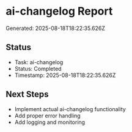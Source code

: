 # ai-changelog Report

Generated: 2025-08-18T18:22:35.626Z

## Status
- Task: ai-changelog
- Status: Completed
- Timestamp: 2025-08-18T18:22:35.626Z

## Next Steps
- Implement actual ai-changelog functionality
- Add proper error handling
- Add logging and monitoring
